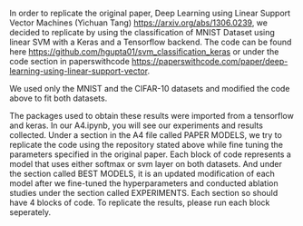 In order to replicate the original paper, Deep Learning using Linear Support Vector Machines (Yichuan Tang) https://arxiv.org/abs/1306.0239, we decided to replicate by using the classification of MNIST Dataset using linear SVM with a Keras and a Tensorflow backend. The code can be found here https://github.com/hgupta01/svm_classification_keras or under the code section in paperswithcode https://paperswithcode.com/paper/deep-learning-using-linear-support-vector.

We used only the MNIST and the CIFAR-10 datasets and modified the code above to fit both datasets. 

The packages used to obtain these results were imported from a tensorflow and keras. In our A4.ipynb, you will see our experiments and results collected. Under a section in the A4 file called PAPER MODELS, we try to replicate the code using the repository stated above while fine tuning the parameters specified in the original paper. Each block of code represents a model that uses either softmax or svm layer on both datasets. And under the section called BEST MODELS, it is an updated modification of each model after we fine-tuned the hyperparameters and conducted ablation studies under the section called EXPERIMENTS. Each section so should have 4 blocks of code. To replicate the results, please run each block seperately.